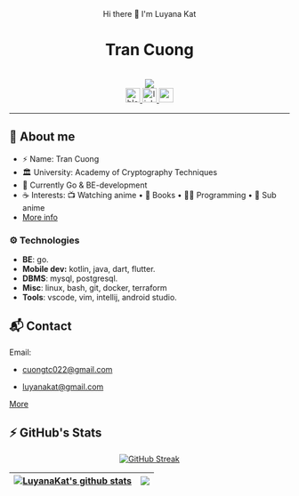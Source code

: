 <div align="center"> Hi there 👋 I'm Luyana Kat </div>

<div align="center">
  <div>
    <h1> Tran Cuong</h1> 
    <br>
        <image src="https://readme-typing-svg.herokuapp.com?font=JetBrainsMono+Nerd+Font&size=14&pause=1000&color=7A95C9&center=true&width=435&lines=Dead+person+on+internet,+buyfag+uji+someday">
      <br>
    <div align="center">
    <a href="https://luyanakat.me/" target="_blank">
        <img src=https://img.shields.io/badge/BLOG-luyanakat.me-red?&labelColor=101010&style=for-the-badge alt=blog style="margin-bottom: 5px;" height="26" />
    </a>
<!--     <a href="https://ashpex.now.sh/" target="_blank">
        <img src=https://img.shields.io/badge/Portfolio-ashpex.now.sh-%234ea94b?&labelColor=101010&style=for-the-badge alt=portfolio style="margin-bottom: 5px;" height="26" />
<!--     </a> -->
    <a href="https://www.linkedin.com/in/cuong-tran-159663274" target="_blank">
        <img src=https://img.shields.io/badge/cuongtran-blue?style=for-the-badge&logo=linkedin&logoColor=white alt=linkedin style="margin-bottom: 5px;" height="26"/>
    </a> 
    <a href="https://t.me/luyanakat" target="_blank">
        <img src=https://img.shields.io/badge/@luyanakat-2CA5E0?style=for-the-badge&logo=telegram&logoColor=white style="margin-bottom: 5px;" height="26"/>
    </a>
      
      
<!--       <a href="https://matrix.to/#/@ashpex:kde.org)" target="_blank">
        <img src=https://img.shields.io/badge/Matrix-000000?style=for-the-badge&logo=matrix&logoColor=white style="margin-bottom: 5px;" height="26"/>
    </a> -->
</div>

  </div>
 </div>

<hr>

## 💬 About me
- ⚡ Name: Tran Cuong 
- 🏛️ University: Academy of Cryptography Techniques 
- 🌱 Currently Go & BE-development
- ☕ Interests:  📺 Watching anime • 📖 Books • 👩‍💻 Programming • 📼 Sub anime
- [More info](http://luyanakat.me/about/)

### ⚙️ Technologies
- **BE**: go.
- **Mobile dev:** kotlin, java, dart, flutter.
- **DBMS**: mysql, postgresql.
- **Misc**: linux, bash, git, docker, terraform
- **Tools**: vscode, vim, intellij, android studio.

## 📬 Contact
Email:

 * cuongtc022@gmail.com

 * luyanakat@gmail.com
 
[More](http://luyanakat.me/contact/)

## ⚡ GitHub's Stats

<div align="center">

[![GitHub Streak](http://github-readme-streak-stats.herokuapp.com?user=luyanakat&theme=react&hide_border=false)](https://github.com/luyanakat)
 
<!-- ![github contribution grid snake animation](https://raw.githubusercontent.com/luyanakat/luyanakat/output/github-contribution-grid-snake.svg)
 -->
| <a href="https://github.com/luyanakat"><img align="center" src="https://github-readme-stats.vercel.app/api?username=luyanakat&show_icons=true&include_all_commits=true&count_private=true&hide_border=true&theme=react" alt="LuyanaKat's github stats" /></a> | <a href="https://github.com/luyanakat"><img align="center" src="https://github-readme-stats.vercel.app/api/top-langs/?username=luyanakat&layout=compact&hide_border=true&hide=css,html&langs_count=10&theme=react" /></a> |
| ------------- | ------------- |

</div>
